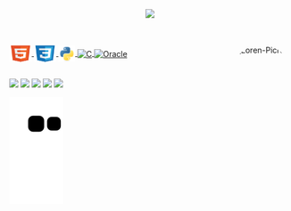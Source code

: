<div align="center">
  <a href="https://github.com/19loren">
  <img height="180em" src="https://github-readme-stats.vercel.app/api?username=19loren&show_icons=true&theme=tokyonight&include_all_commits=true&count_private=true"/>
</div>
  
  ##
 
 <div style="display: inline_block"><br>
 
  <img align="center" alt="HTML" height="30" width="40" src="https://raw.githubusercontent.com/devicons/devicon/master/icons/html5/html5-original.svg">
  <img align="center" alt="CSS" height="30" width="40" src="https://raw.githubusercontent.com/devicons/devicon/master/icons/css3/css3-original.svg">
  <img align="center" alt="Python" height="30" with="40" src="https://raw.githubusercontent.com/devicons/devicon/master/icons/python/python-original.svg">
  <img align="center" alt="C" height="30" width="40" img src="https://cdn.jsdelivr.net/gh/devicons/devicon/icons/c/c-original.svg"/>
  <img align="center" alt="Oracle" height="50" width="60" img src="https://cdn.jsdelivr.net/gh/devicons/devicon/icons/oracle/oracle-original.svg"/>
          
  <img align="right" alt="Loren-Picrew" height="150" style="border-radius:50px;" src="https://picrew.me/shareImg/org/202209/338224_jbwIZXb0.png">
  
</div>
       
  ##
 
<div> 
<a href="https://instagram.com/lor.sv/" target="_blank"><img src="https://img.shields.io/badge/-Instagram-%23E4405F?style=for-the-badge&logo=instagram&logoColor=white" target="_blank"></a>
     <a href="https://www.twitch.tv/llorsv" target="_blank"><img src="https://img.shields.io/badge/Twitch-9146FF?style=for-the-badge&logo=twitch&logoColor=white" target="_blank"></a>
 <a href="https://discord.gg/639995140911398923" target="_blank"><img src="https://img.shields.io/badge/Discord-7289DA?style=for-the-badge&logo=discord&logoColor=white" target="_blank"></a> 
  <a href = "mailto:lorzsev@gmail.com"><img src="https://img.shields.io/badge/-Gmail-%23333?style=for-the-badge&logo=gmail&logoColor=white" target="_blank"></a>
  <a href="https://www.linkedin.com/in/loren-tavolaro-9bb207234/" target="_blank"><img src="https://img.shields.io/badge/-LinkedIn-%230077B5?style=for-the-badge&logo=linkedin&logoColor=white" target="_blank"></a>
 
  ![Snake animation](https://github.com/rafaballerini/rafaballerini/blob/output/github-contribution-grid-snake.svg)
 
</div>
          
